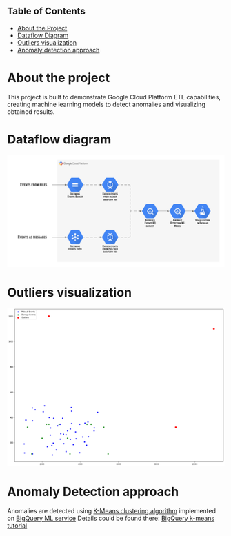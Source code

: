 <!-- TABLE OF CONTENTS -->
## Table of Contents

* [About the Project](#about-the-project)
* [Dataflow Diagram](#dataflow-diagram)
* [Outliers visualization](#outliers-visualization)
* [Anomaly detection approach](#anomaly-detection-approach)



<!-- ABOUT THE PROJECT -->
# About the project

This project is built to demonstrate Google Cloud Platform ETL capabilities, 
creating machine learning models to detect anomalies and visualizing obtained results.

<!-- DATAFLOW DIAGRAM -->
# Dataflow diagram
![Dataflow diagram](https://github.com/SergiySobolev/anomaly-detection-presentation/blob/master/images/dataflowdiagram.png)

<!-- OUTLIERS VISUALIZATION -->
# Outliers visualization
![Outliers visualization](https://github.com/SergiySobolev/anomaly-detection-presentation/blob/master/images/visualization.png)

<!-- ANOMALY DETECTION APPROACH -->
# Anomaly Detection approach
Anomalies are detected using [K-Means clustering algorithm](https://towardsdatascience.com/k-means-clustering-algorithm-applications-evaluation-methods-and-drawbacks-aa03e644b48a)
implemented on [BigQuery ML service](https://cloud.google.com/bigquery-ml/docs)
Details could be found there: [BigQuery k-means tutorial](https://cloud.google.com/bigquery-ml/docs/kmeans-tutorial)

